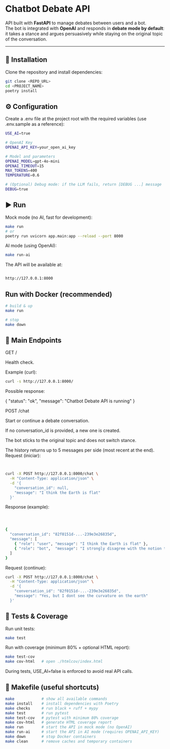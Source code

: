# Chatbot Debate API

API built with **FastAPI** to manage debates between users and a bot.  
The bot is integrated with **OpenAI** and responds in **debate mode by default**: it takes a stance and argues persuasively while staying on the original topic of the conversation.

---

## 🚀 Installation

Clone the repository and install dependencies:

```bash
git clone <REPO_URL>
cd <PROJECT_NAME>
poetry install
```

## ⚙️ Configuration

Create a .env file at the project root with the required variables (use .env.sample as a reference):

```bash
USE_AI=true

# OpenAI Key
OPENAI_API_KEY=your_open_ai_key

# Model and parameters
OPENAI_MODEL=gpt-4o-mini
OPENAI_TIMEOUT=15
MAX_TOKENS=400
TEMPERATURE=0.6

# (Optional) Debug mode: if the LLM fails, return [DEBUG ...] message
DEBUG=true
```

## ▶️ Run

Mock mode (no AI, fast for development):
```bash
make run
# or
poetry run uvicorn app.main:app --reload --port 8000
```
AI mode (using OpenAI):
```bash
make run-ai
```
The API will be available at:

```bash

http://127.0.0.1:8000
```

## Run with Docker (recommended)
```bash
# build & up
make run

# stop
make down
```

## 📡 Main Endpoints
GET /

Health check.

Example (curl):
```bash
curl -s http://127.0.0.1:8000/
```

Possible response:


{ "status": "ok", "message": "Chatbot Debate API is running" }


POST /chat

Start or continue a debate conversation.

If no conversation_id is provided, a new one is created.

The bot sticks to the original topic and does not switch stance.

The history returns up to 5 messages per side (most recent at the end).
Request (iniciar):
```bash


curl -X POST http://127.0.0.1:8000/chat \
  -H "Content-Type: application/json" \
  -d '{
    "conversation_id": null,
    "message": "I think the Earth is flat"
  }'

```
Response (example):
```bash



{
  "conversation_id": "82f0151d-...-239e3e26835d",
  "message": [
    { "role": "user", "message": "I think the Earth is flat" },
    { "role": "bot",  "message": "I strongly disagree with the notion that the Earth is flat. Scientific evidence..." }
  ]
}
```
Request (continue):
```bash
curl -X POST http://127.0.0.1:8000/chat \
  -H "Content-Type: application/json" \
  -d '{
    "conversation_id": "82f0151d-...-239e3e26835d",
    "message": "Yes, but I dont see the curvature on the earth"
  }'
  ```

## 🧪 Tests & Coverage

Run unit tests:
```bash
make test
```
Run with coverage (minimum 80% + optional HTML report):
```bash
make test-cov
make cov-html   # open ./htmlcov/index.html
```
During tests, USE_AI=false is enforced to avoid real API calls.


## 🧰 Makefile (useful shortcuts)

```bash
make            # show all available commands
make install    # install dependencies with Poetry
make checks     # run black + ruff + mypy
make test       # run pytest
make test-cov   # pytest with minimum 80% coverage
make cov-html   # generate HTML coverage report
make run        # start the API in mock mode (no OpenAI)
make run-ai     # start the API in AI mode (requires OPENAI_API_KEY)
make down       # stop Docker containers
make clean      # remove caches and temporary containers


```